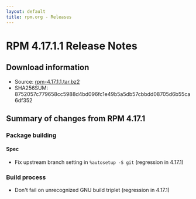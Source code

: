 ```yaml
---
layout: default
title: rpm.org - Releases
---
```


# RPM 4.17.1.1 Release Notes

## Download information
 * Source: [rpm-4.17.1.1.tar.bz2](https://ftp.osuosl.org/pub/rpm/releases/rpm-4.17.x/rpm-4.17.1.1.tar.bz2)
 * SHA256SUM: 8752057c779658cc5988d4bd096fc1e49b5a5db57cbbdd08705d6b55ca6df352

## Summary of changes from RPM 4.17.1


### Package building

#### Spec
* Fix upstream branch setting in `%autosetup -S git` (regression in 4.17.1)


### Build process
* Don't fail on unrecognized GNU build triplet (regression in 4.17.1)
